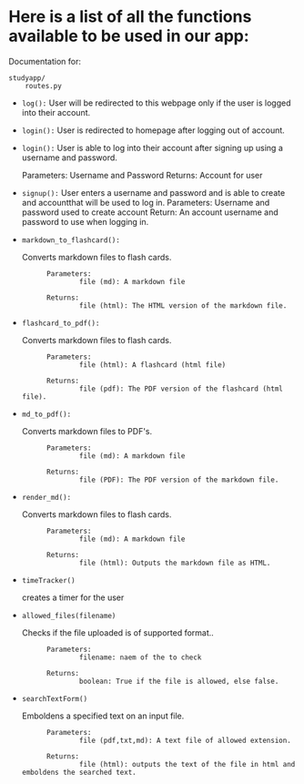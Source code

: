 # Here is a list of all the functions available to be used in our app:

Documentation for: 

    studyapp/
        routes.py

* `log():`
	User will be redirected to this webpage only if the user is logged into their account.

* `login():`
	User is redirected to homepage after logging out of account.

* `login():`
	User is able to log into their account after signing up using a username and password.
	
	Parameters:
		Username and Password
	Returns:
		Account for user

* `signup():`
	User enters a username and password and is able to create and accountthat will be used to log in.
	Parameters:
	Username and password used to create account
	Return:
	An account username and password to use when logging in.


* `markdown_to_flashcard():` 

    Converts markdown files to flash cards.

            Parameters:
                    file (md): A markdown file

            Returns:
                    file (html): The HTML version of the markdown file.

* `flashcard_to_pdf():`

    Converts markdown files to flash cards.

            Parameters:
                    file (html): A flashcard (html file)

            Returns:
                    file (pdf): The PDF version of the flashcard (html file).

* `md_to_pdf():`

    
    Converts markdown files to PDF's.

            Parameters:
                    file (md): A markdown file

            Returns:
                    file (PDF): The PDF version of the markdown file.
    
* `render_md():`

    Converts markdown files to flash cards.

            Parameters:
                    file (md): A markdown file

            Returns:
                    file (html): Outputs the markdown file as HTML.


* `timeTracker()`

    creates a timer for the user

* `allowed_files(filename)`

    Checks if the file uploaded is of supported format..

            Parameters:
                    filename: naem of the to check

            Returns:
                    boolean: True if the file is allowed, else false.

* `searchTextForm()`

    Emboldens a specified text on an input file.

            Parameters:
                    file (pdf,txt,md): A text file of allowed extension.

            Returns:
                    file (html): outputs the text of the file in html and emboldens the searched text.
